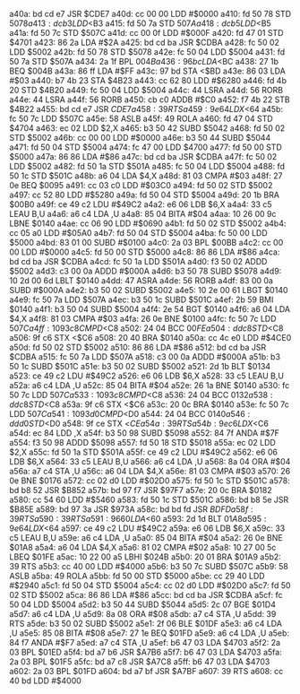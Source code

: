 a40a: bd cd e7     JSR    $CDE7
a40d: cc 00 00     LDD    #$0000
a410: fd 50 78     STD    $5078
a413: dc b3        LDD    <$B3
a415: fd 50 7a     STD    $507A
a418: dc b5        LDD    <$B5
a41a: fd 50 7c     STD    $507C
a41d: cc 00 0f     LDD    #$000F
a420: fd 47 01     STD    $4701
a423: 86 2a        LDA    #$2A
a425: bd cd ba     JSR    $CDBA
a428: fc 50 02     LDD    $5002
a42b: fd 50 78     STD    $5078
a42e: fc 50 04     LDD    $5004
a431: fd 50 7a     STD    $507A
a434: 2a 1f        BPL    $004B
a436: 96 bc        LDA    <$BC
a438: 27 1b        BEQ    $004B
a43a: 86 ff        LDA    #$FF
a43c: 97 bd        STA    <$BD
a43e: 86 03        LDA    #$03
a440: b7 4b 23     STA    $4B23
a443: cc 62 80     LDD    #$6280
a446: fd 4b 20     STD    $4B20
a449: fc 50 04     LDD    $5004
a44c: 44           LSRA
a44d: 56           RORB
a44e: 44           LSRA
a44f: 56           RORB
a450: cb c0        ADDB   #$C0
a452: f7 4b 22     STB    $4B22
a455: bd cd e7     JSR    $CDE7
a458: 39           RTS
a459: 9e 64        LDX    <$64
a45b: fc 50 7c     LDD    $507C
a45e: 58           ASLB
a45f: 49           ROLA
a460: fd 47 04     STD    $4704
a463: ec 02        LDD    $2,X
a465: b3 50 42     SUBD   $5042
a468: fd 50 02     STD    $5002
a46b: cc 00 00     LDD    #$0000
a46e: b3 50 44     SUBD   $5044
a471: fd 50 04     STD    $5004
a474: fc 47 00     LDD    $4700
a477: fd 50 00     STD    $5000
a47a: 86 86        LDA    #$86
a47c: bd cd ba     JSR    $CDBA
a47f: fc 50 02     LDD    $5002
a482: fd 50 1a     STD    $501A
a485: fc 50 04     LDD    $5004
a488: fd 50 1c     STD    $501C
a48b: a6 04        LDA    $4,X
a48d: 81 03        CMPA   #$03
a48f: 27 0e        BEQ    $0095
a491: cc 03 c0     LDD    #$03C0
a494: fd 50 02     STD    $5002
a497: cc 52 80     LDD    #$5280
a49a: fd 50 04     STD    $5004
a49d: 20 1b        BRA    $00B0
a49f: ce 49 c2     LDU    #$49C2
a4a2: e6 06        LDB    $6,X
a4a4: 33 c5        LEAU   B,U
a4a6: a6 c4        LDA    ,U
a4a8: 85 04        BITA   #$04
a4aa: 10 26 00 9c  LBNE   $0140
a4ae: cc 06 90     LDD    #$0690
a4b1: fd 50 02     STD    $5002
a4b4: cc 05 a0     LDD    #$05A0
a4b7: fd 50 04     STD    $5004
a4ba: fc 50 00     LDD    $5000
a4bd: 83 01 00     SUBD   #$0100
a4c0: 2a 03        BPL    $00BB
a4c2: cc 00 00     LDD    #$0000
a4c5: fd 50 00     STD    $5000
a4c8: 86 86        LDA    #$86
a4ca: bd cd ba     JSR    $CDBA
a4cd: fc 50 1a     LDD    $501A
a4d0: f3 50 02     ADDD   $5002
a4d3: c3 00 0a     ADDD   #$000A
a4d6: b3 50 78     SUBD   $5078
a4d9: 10 2d 00 6d  LBLT   $0140
a4dd: 47           ASRA
a4de: 56           RORB
a4df: 83 00 0a     SUBD   #$000A
a4e2: b3 50 02     SUBD   $5002
a4e5: 10 2e 00 61  LBGT   $0140
a4e9: fc 50 7a     LDD    $507A
a4ec: b3 50 1c     SUBD   $501C
a4ef: 2b 59        BMI    $0140
a4f1: b3 50 04     SUBD   $5004
a4f4: 2e 54        BGT    $0140
a4f6: a6 04        LDA    $4,X
a4f8: 81 03        CMPA   #$03
a4fa: 26 0e        BNE    $0100
a4fc: fc 50 7c     LDD    $507C
a4ff: 10 93 c8     CMPD   <$C8
a502: 24 04        BCC    $00FE
a504: dd c8        STD    <$C8
a506: 9f c6        STX    <$C6
a508: 20 40        BRA    $0140
a50a: cc 4c e0     LDD    #$4CE0
a50d: fd 50 02     STD    $5002
a510: 86 86        LDA    #$86
a512: bd cd ba     JSR    $CDBA
a515: fc 50 7a     LDD    $507A
a518: c3 00 0a     ADDD   #$000A
a51b: b3 50 1c     SUBD   $501C
a51e: b3 50 02     SUBD   $5002
a521: 2d 1b        BLT    $0134
a523: ce 49 c2     LDU    #$49C2
a526: e6 06        LDB    $6,X
a528: 33 c5        LEAU   B,U
a52a: a6 c4        LDA    ,U
a52c: 85 04        BITA   #$04
a52e: 26 1a        BNE    $0140
a530: fc 50 7c     LDD    $507C
a533: 10 93 c8     CMPD   <$C8
a536: 24 04        BCC    $0132
a538: dd c8        STD    <$C8
a53a: 9f c6        STX    <$C6
a53c: 20 0c        BRA    $0140
a53e: fc 50 7c     LDD    $507C
a541: 10 93 d0     CMPD   <$D0
a544: 24 04        BCC    $0140
a546: dd d0        STD    <$D0
a548: 9f ce        STX    <$CE
a54a: 39           RTS
a54b: 9e c6        LDX    <$C6
a54d: ec 84        LDD    ,X
a54f: b3 50 98     SUBD   $5098
a552: 84 7f        ANDA   #$7F
a554: f3 50 98     ADDD   $5098
a557: fd 50 18     STD    $5018
a55a: ec 02        LDD    $2,X
a55c: fd 50 1a     STD    $501A
a55f: ce 49 c2     LDU    #$49C2
a562: e6 06        LDB    $6,X
a564: 33 c5        LEAU   B,U
a566: a6 c4        LDA    ,U
a568: 8a 04        ORA    #$04
a56a: a7 c4        STA    ,U
a56c: a6 04        LDA    $4,X
a56e: 81 03        CMPA   #$03
a570: 26 0e        BNE    $0176
a572: cc 02 d0     LDD    #$02D0
a575: fd 50 1c     STD    $501C
a578: bd b8 52     JSR    $B852
a57b: bd 97 f7     JSR    $97F7
a57e: 20 0c        BRA    $0182
a580: cc 54 60     LDD    #$5460
a583: fd 50 1c     STD    $501C
a586: bd b8 5e     JSR    $B85E
a589: bd 97 3a     JSR    $973A
a58c: bd bd fd     JSR    $BDFD
a58f: 39           RTS
a590: 39           RTS
a591: 96 60        LDA    <$60
a593: 2d 1d        BLT    $01A8
a595: 9e 64        LDX    <$64
a597: ce 49 c2     LDU    #$49C2
a59a: e6 06        LDB    $6,X
a59c: 33 c5        LEAU   B,U
a59e: a6 c4        LDA    ,U
a5a0: 85 04        BITA   #$04
a5a2: 26 0e        BNE    $01A8
a5a4: a6 04        LDA    $4,X
a5a6: 81 02        CMPA   #$02
a5a8: 10 27 00 5c  LBEQ   $01FE
a5ac: 10 22 00 a5  LBHI   $024B
a5b0: 20 01        BRA    $01A9
a5b2: 39           RTS
a5b3: cc 40 00     LDD    #$4000
a5b6: b3 50 7c     SUBD   $507C
a5b9: 58           ASLB
a5ba: 49           ROLA
a5bb: fd 50 00     STD    $5000
a5be: cc 29 40     LDD    #$2940
a5c1: fd 50 04     STD    $5004
a5c4: cc 02 d0     LDD    #$02D0
a5c7: fd 50 02     STD    $5002
a5ca: 86 86        LDA    #$86
a5cc: bd cd ba     JSR    $CDBA
a5cf: fc 50 04     LDD    $5004
a5d2: b3 50 44     SUBD   $5044
a5d5: 2c 07        BGE    $01D4
a5d7: a6 c4        LDA    ,U
a5d9: 8a 08        ORA    #$08
a5db: a7 c4        STA    ,U
a5dd: 39           RTS
a5de: b3 50 02     SUBD   $5002
a5e1: 2f 06        BLE    $01DF
a5e3: a6 c4        LDA    ,U
a5e5: 85 08        BITA   #$08
a5e7: 27 1e        BEQ    $01FD
a5e9: a6 c4        LDA    ,U
a5eb: 84 f7        ANDA   #$F7
a5ed: a7 c4        STA    ,U
a5ef: b6 47 03     LDA    $4703
a5f2: 2a 03        BPL    $01ED
a5f4: bd a7 b6     JSR    $A7B6
a5f7: b6 47 03     LDA    $4703
a5fa: 2a 03        BPL    $01F5
a5fc: bd a7 c8     JSR    $A7C8
a5ff: b6 47 03     LDA    $4703
a602: 2a 03        BPL    $01FD
a604: bd a7 bf     JSR    $A7BF
a607: 39           RTS
a608: cc 40 bd     LDD    #$4000
